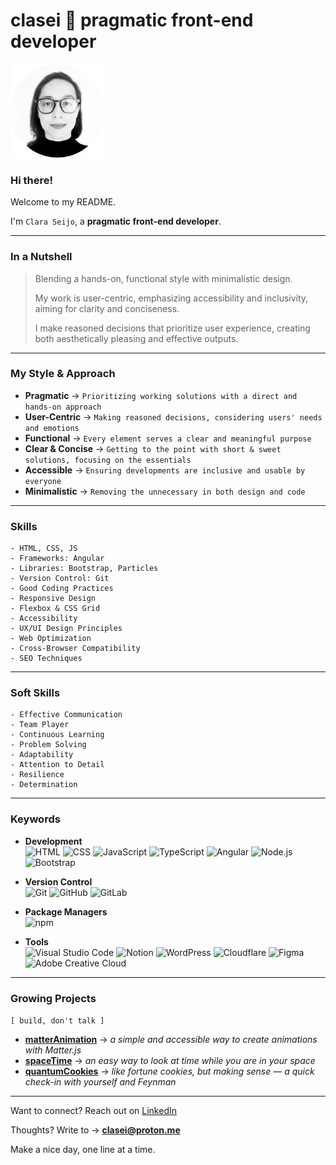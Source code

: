 # clasei 🚀 pragmatic front-end developer

[<img src="cla_sei_profile_pic_bw_circle.png" alt="clasei profile pic" width="150"/>](https://github.com/clasei/)

### Hi there! 

Welcome to my README.

I'm ```Clara Seijo```, a **pragmatic front-end developer**.

---

### In a Nutshell

> Blending a hands-on, functional style with minimalistic design.
> 
> My work is user-centric, emphasizing accessibility and inclusivity, aiming for clarity and conciseness.
> 
> I make reasoned decisions that prioritize user experience, creating both aesthetically pleasing and effective outputs.

---

### My Style & Approach 

- **Pragmatic** → ```Prioritizing working solutions with a direct and hands-on approach```
- **User-Centric** → ```Making reasoned decisions, considering users' needs and emotions```
- **Functional** → ```Every element serves a clear and meaningful purpose```
- **Clear & Concise** → ```Getting to the point with short & sweet solutions, focusing on the essentials```
- **Accessible** → ```Ensuring developments are inclusive and usable by everyone```
- **Minimalistic** → ```Removing the unnecessary in both design and code```

---

### Skills 

```
- HTML, CSS, JS
- Frameworks: Angular
- Libraries: Bootstrap, Particles
- Version Control: Git
- Good Coding Practices
- Responsive Design
- Flexbox & CSS Grid
- Accessibility
- UX/UI Design Principles
- Web Optimization
- Cross-Browser Compatibility
- SEO Techniques
```

---

### Soft Skills

```
- Effective Communication
- Team Player
- Continuous Learning
- Problem Solving
- Adaptability
- Attention to Detail
- Resilience
- Determination
```

---

### Keywords

- **Development** 
<br>![HTML](https://img.shields.io/badge/-HTML-grey?logo=html5)
![CSS](https://img.shields.io/badge/-CSS-grey?logo=csswizardry)
![JavaScript](https://img.shields.io/badge/-JavaScript-grey?logo=javascript)
![TypeScript](https://img.shields.io/badge/-TypeScript-grey?logo=typescript)
![Angular](https://img.shields.io/badge/-Angular-grey?logo=angular)
![Node.js](https://img.shields.io/badge/-Node.js-grey?logo=node.js)
![Bootstrap](https://img.shields.io/badge/-Bootstrap-grey?logo=bootstrap)

- **Version Control** 
<br>![Git](https://img.shields.io/badge/-Git-grey?logo=git)
![GitHub](https://img.shields.io/badge/-GitHub-grey?logo=github)
![GitLab](https://img.shields.io/badge/-GitLab-grey?logo=gitlab)

- **Package Managers** 
<br>![npm](https://img.shields.io/badge/-npm-grey?logo=npm)

- **Tools** 
<br>![Visual Studio Code](https://img.shields.io/badge/-VS_Code-grey?style=flat&logo=visual-studio-code&logoColor=blue)
![Notion](https://img.shields.io/badge/-Notion-grey?style=flat&logo=notion&logoColor=black)
![WordPress](https://img.shields.io/badge/-WordPress-grey?logo=wordpress)
![Cloudflare](https://img.shields.io/badge/-Cloudflare-grey?style=flat&logo=cloudflare&logoColor=%23F38020)
![Figma](https://img.shields.io/badge/-Figma-grey?logo=figma)
![Adobe Creative Cloud](https://img.shields.io/badge/-Adobe_Creative_Cloud-grey?style=flat&logo=adobe-creative-cloud&logoColor=%23DA1F26)

---

### Growing Projects

```[ build, don't talk ]```

- <a href="https://clasei.github.io/matter-animation/" target="_blank" aria-label="Link to matterAnimation repo">**matterAnimation**</a> → *a simple and accessible way to create animations with Matter.js*
- <a href="https://clasei.github.io/space-time/" target="_blank" aria-label="Link to spaceTime repo">**spaceTime**</a> → *an easy way to look at time while you are in your space*
- <a href="https://clasei.github.io/quantum-cookies/" target="_blank" aria-label="Link to quantumCookies repo">**quantumCookies**</a> → *like fortune cookies, but making sense — a quick check-in with yourself and Feynman*

---

Want to connect? Reach out on [LinkedIn](https://www.linkedin.com/in/claraseijo/)

Thoughts? Write to → [**clasei@proton.me**](mailto:clasei@proton.me)

Make a nice day, one line at a time. 
